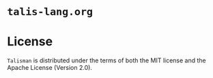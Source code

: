 # `talis-lang.org`

# License
`Talisman` is distributed under the terms of both the MIT license and the Apache License (Version 2.0).
